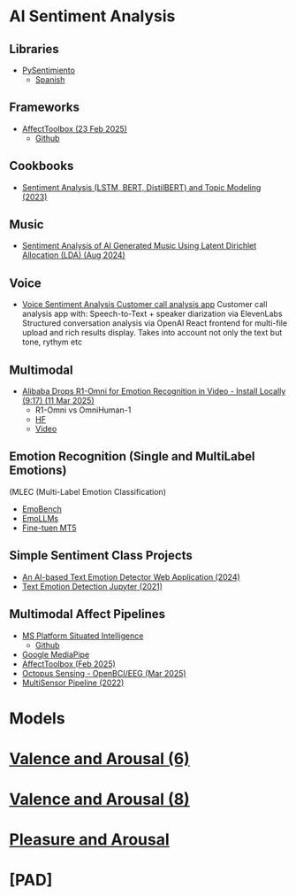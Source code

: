 # AI Sentiment Analysis

## Libraries

* [PySentimiento](https://github.com/pysentimiento/pysentimiento)
  * [Spanish](https://colab.research.google.com/github/pysentimiento/pysentimiento/blob/master/notebooks/examples/pysentimiento_sentiment_analysis_in_spanish.ipynb)

## Frameworks

* [AffectToolbox (23 Feb 2025)](https://arxiv.org/abs/2402.15195)
  * [Github](https://github.com/hcmlab/AffectToolbox)

## Cookbooks

* [Sentiment Analysis (LSTM, BERT, DistilBERT) and Topic Modeling (2023)](https://github.com/MaxWienandts/Sentiment-Analysis-and-Topic-Modeling)

## Music

* [Sentiment Analysis of AI Generated Music Using Latent Dirichlet Allocation (LDA) (Aug 2024)](https://aimc2024.pubpub.org/pub/ofarmc55/release/1)

## Voice

* [Voice Sentiment Analysis Customer call analysis app](https://github.com/strcoder4007/voice-sentiment-analysis)
  Customer call analysis app with: Speech-to-Text + speaker diarization via ElevenLabs Structured conversation analysis via OpenAI React frontend for multi-file upload and rich results display. Takes into account not only the text but tone, rythym etc

## Multimodal

* [Alibaba Drops R1-Omni for Emotion Recognition in Video - Install Locally (9:17) (11 Mar 2025)](https://www.youtube.com/watch?v=NLRloBCE9oM)
  * R1-Omni vs OmniHuman-1
  * [HF](https://huggingface.co/StarJiaxing/R1-Omni-0.5B)
  * [Video](https://www.youtube.com/watch?v=NLRloBCE9oM)
  
## Emotion Recognition (Single and MultiLabel Emotions)
(MLEC (Multi-Label Emotion Classification)

* [EmoBench](https://github.com/Sahandfer/EmoBench)
* [EmoLLMs](https://github.com/lzw108/EmoLLMs/)
* [Fine-tuen MT5](https://ceur-ws.org/Vol-3473/paper3.pdf)

## Simple Sentiment Class Projects

* [An AI-based Text Emotion Detector Web Application (2024)](https://github.com/i-am-nolan25/Text-Emotion-Detector)
* [Text Emotion Detection Jupyter (2021)](https://github.com/i-benjelloun/text_emotions_detection)

## Multimodal Affect Pipelines

* [MS Platform Situated Intelligence](https://www.microsoft.com/en-us/research/project/platform-situated-intelligence/)
  * [Github](https://github.com/Microsoft/psi)
* [Google MediaPipe](https://github.com/google-ai-edge/mediapipe)
* [AffectToolbox (Feb 2025)](https://github.com/hcmlab/AffectToolbox)
* [Octopus Sensing - OpenBCI/EEG (Mar 2025)](https://github.com/octopus-sensing/octopus-sensing)
* [MultiSensor Pipeline (2022)](https://github.com/DFKI-Interactive-Machine-Learning/multisensor-pipeline)

# Models

# [Valence and Arousal (6)]()
# [Valence and Arousal (8)]()
# [Pleasure and Arousal]()
# [PAD]
